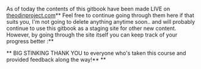 As of today the contents of this gitbook have been made LIVE on [theodinproject.com](https://www.theodinproject.com/courses/foundations)** Feel free to continue going through them here if that suits you, I'm not going to delete anything anytime soon.. and will probably continue to use this gitbook as a staging site for other new content.  However, by going through the site itself you can keep track of your progress better :**



** BIG STINKING THANK YOU to everyone who's taken this course and provided feedback along the way!** ** 
